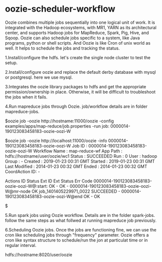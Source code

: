# oozie-scheduler-workflow

Oozie combines multiple jobs sequentially into one logical unit of work. It is integrated with the Hadoop ecosystems, with MR1, YARN as its architectural center, and supports Hadoop jobs for  MapReduce, Spark, Pig, Hive, and Sqoop. Oozie can also schedule jobs specific to a system, like Java programs, python  or shell scripts.
And Oozie is like Cron of unix world as well. It helps to schedule the jobs and tracking the status.


1.Install/configure the hdfs. let's create the single node cluster to test the setup.

2.Install/configure oozie and replace the default derby database with mysql or postgresql. here we use mysql.

3.Integrates the oozie library packages to hdfs and get the appropriate permission/ownership in place. Otherwise, it will be difficult to troubleshoot the jobs when it fails.


4.Run mapreduce jobs through Oozie. job/workflow details are in folder mapreduce-jobs.


$oozie job -oozie http://hostname:11000/oozie -config examples/apps/map-reduce/job.properties -run 
job: 0000014-190123083458183-oozie-oozi-W

$oozie job -oozie http://localhost:11000/oozie -info 0000014-190123083458183-oozie-oozi-W
Job ID : 0000014-190123083458183-oozie-oozi-W
Workflow Name : map-reduce-wf
App Path      : hdfs://hostname/user/oozie/wc1
Status        : SUCCEEDED
Run           : 0
User          : hadoop
Group         : -
Created       : 2019-01-23 00:31 GMT
Started       : 2019-01-23 00:31 GMT
Last Modified : 2014-01-23 00:32 GMT
Ended         : 2014-01-23 00:32 GMT
CoordAction ID: -

Actions
ID                                                                            Status    Ext ID                 Ext Status Err Code
0000014-190123083458183-oozie-oozi-W@:start:                                  OK        -                      OK         -
0000014-190123083458183-oozie-oozi-W@mr-node                                  OK        job_1401405229971_0022 SUCCEEDED  -
0000014-190123083458183-oozie-oozi-W@end                                      OK        -                      OK

$



5.Run spark jobs using Oozie workflow.  Details are in the folder spark-jobs. follow the same steps as what follwed at running mapreduce job previously. 

6.Scheduling Oozie jobs. Once the jobs are functioning fine, we can use the cron like scheduling jobs through "frequency" parameter. Oozie offers a cron like syntax structure to schedule/run the jon at particulat time or in regular interval.

<coordinator-app name="MY_APP" frequency="30 14 * *
        *" start="20019-01-23T05:00Z" end="2019-01-23T06:00Z" timezone="UTC" xmlns="uri:oozie:coordinator:0.5">
   <action>
      <workflow>
         <app-path>hdfs://hostname:8020/user/oozie</app-path>
      </workflow>
   </action>
</coordinator-app>

